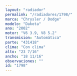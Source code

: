 ```yaml
---
layout: "radiador"
permalink: "/radiadores/1798/"
marca: "Chrysler / Dodge"
modelo: "Dakota"
ano: "2002"
motor: "V6 3.9, V8 5.2"
transmision: "Automática"
parte: "431418"
clima: "Con clima"
alto: "23 7/16"
ancho: "18 11/16"
observaciones: ""
id: "1798"
---
```


